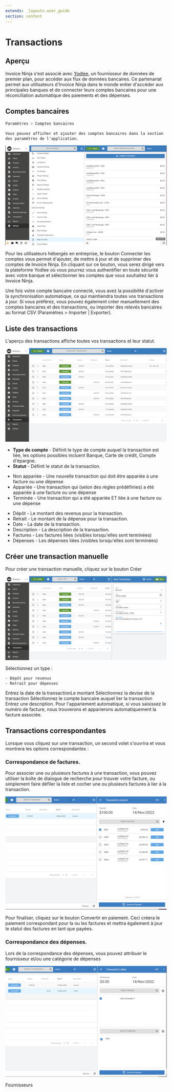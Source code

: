 ```yaml
---
extends: _layouts.user_guide
section: content
---
```


# Transactions

## Aperçu

Invoice Ninja s'est associé avec [Yodlee](https://www.yodlee.com), un fournisseur de données de premier plan, pour accéder aux flux de données bancaires. Ce partenariat permet aux utilisateurs d'Invoice Ninja dans le monde entier d'accéder aux principales banques et de connecter leurs comptes bancaires pour une réconciliation automatique des paiements et des dépenses.

## Comptes bancaires

```bash
Paramètres > Comptes bancaires
```

```
Vous pouvez afficher et ajouter des comptes bancaires dans la section des paramètres de l'application.
```

![texte alternatif](/assets/images/transactions/bank_account_list.png "Comptes bancaires")

Pour les utilisateurs hébergés en entreprise, le bouton Connecter les comptes vous permet d'ajouter, de mettre à jour et de supprimer des comptes de Invoice Ninja. En cliquant sur ce bouton, vous serez dirigé vers la plateforme Yodlee où vous pourrez vous authentifier en toute sécurité avec votre banque et sélectionner les comptes que vous souhaitez lier à Invoice Ninja.

Une fois votre compte bancaire connecté, vous avez la possibilité d'activer la synchronisation automatique, ce qui maintiendra toutes vos transactions à jour. Si vous préférez, vous pouvez également créer manuellement des comptes bancaires et des transactions, ou importer des relevés bancaires au format CSV (Paramètres > Importer | Exporter).

## Liste des transactions

L'aperçu des transactions affiche toutes vos transactions et leur statut.

![texte alternatif](/assets/images/transactions/transaction_list.png "Aperçu des transactions")

* **Type de compte** - Définit le type de compte auquel la transaction est liée, les options possibles incluent Banque, Carte de crédit, Compte d'épargne.
* **Statut** - Définit le statut de la transaction.
 - Non appariée - Une nouvelle transaction qui doit être appariée à une facture ou une dépense
 - Appariée - Une transaction qui (selon des règles prédéfinies) a été appariée à une facture ou une dépense
 - Terminée - Une transaction qui a été appariée ET liée à une facture ou une dépense
* Dépôt - Le montant des revenus pour la transaction.
* Retrait - Le montant de la dépense pour la transaction.
* Date - La date de la transaction.
* Description - La description de la transaction.
* Factures - Les factures liées (visibles lorsqu'elles sont terminées)
* Dépenses - Les dépenses liées (visibles lorsqu'elles sont terminées)

## Créer une transaction manuelle

Pour créer une transaction manuelle, cliquez sur le bouton Créer

![texte alternatif](/assets/images/transactions/new_transaction.png "Créer une transaction manuelle")

Sélectionnez un type :

```
- Dépôt pour revenus
- Retrait pour dépenses
```

Entrez la date de la transactionLe montant
Sélectionnez la devise de la transaction
Sélectionnez le compte bancaire auquel lier la transaction
Entrez une description. Pour l'appariement automatique, si vous saisissez le numéro de facture, nous trouverons et apparierons automatiquement la facture associée.

## Transactions correspondantes

Lorsque vous cliquez sur une transaction, un second volet s'ouvrira et vous montrera les options correspondantes :

### Correspondance de factures.
Pour associer une ou plusieurs factures à une transaction, vous pouvez utiliser la boîte de dialogue de recherche pour trouver votre facture, ou simplement faire défiler la liste et cocher une ou plusieurs factures à lier à la transaction.

![texte alternatif](/assets/images/user_guide/invoice_match.png "Associez une facture")

Pour finaliser, cliquez sur le bouton Convertir en paiement. Ceci créera le paiement correspondant pour la ou les factures et mettra également à jour le statut des factures en tant que payées.

### Correspondance des dépenses.

Lors de la correspondance des dépenses, vous pouvez attribuer le fournisseur et/ou une catégorie de dépenses

![texte alternatif](/assets/images/user_guide/expense_match.png "Faire correspondre une dépense")

<x-next url=/docs/vendors>Fournisseurs</x-next>

